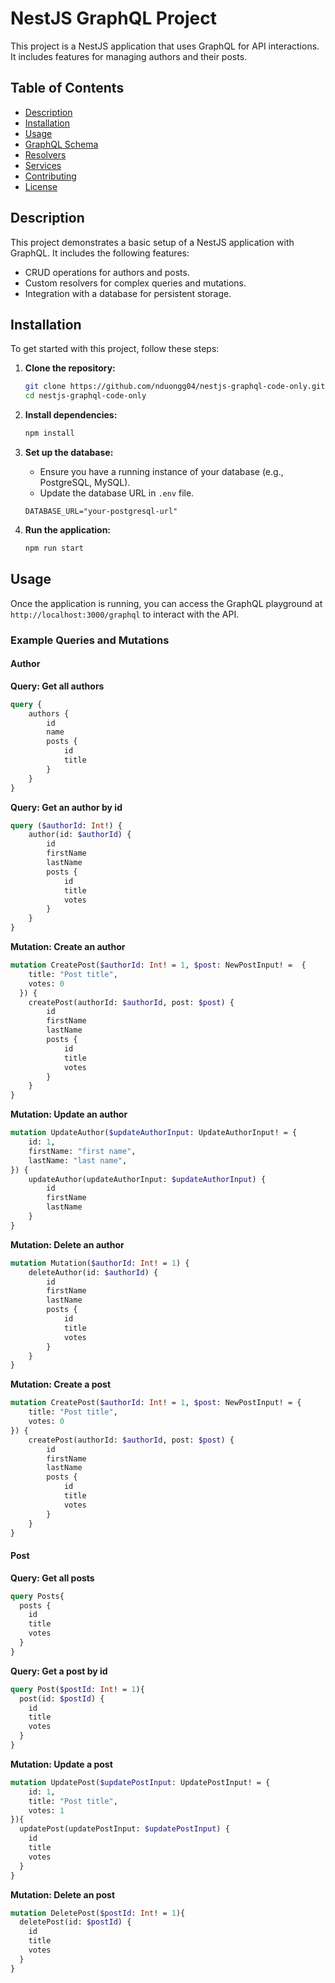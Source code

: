 # NestJS GraphQL Project

This project is a NestJS application that uses GraphQL for API interactions. It includes features for managing authors and their posts.

## Table of Contents

-   [Description](#description)
-   [Installation](#installation)
-   [Usage](#usage)
-   [GraphQL Schema](#graphql-schema)
-   [Resolvers](#resolvers)
-   [Services](#services)
-   [Contributing](#contributing)
-   [License](#license)

## Description

This project demonstrates a basic setup of a NestJS application with GraphQL. It includes the following features:

-   CRUD operations for authors and posts.
-   Custom resolvers for complex queries and mutations.
-   Integration with a database for persistent storage.

## Installation

To get started with this project, follow these steps:

1. **Clone the repository:**

    ```bash
    git clone https://github.com/nduongg04/nestjs-graphql-code-only.git
    cd nestjs-graphql-code-only
    ```

2. **Install dependencies:**

    ```bash
    npm install
    ```

3. **Set up the database:**

    - Ensure you have a running instance of your database (e.g., PostgreSQL, MySQL).
    - Update the database URL in `.env` file.

    ```env
    DATABASE_URL="your-postgresql-url"
    ```

4. **Run the application:**
    ```bash
    npm run start
    ```
## Usage

Once the application is running, you can access the GraphQL playground at `http://localhost:3000/graphql` to interact with the API.

### Example Queries and Mutations

#### Author

**Query: Get all authors**
```graphql
query {
    authors {
        id
        name
        posts {
            id
            title
        }
    }
}
```

**Query: Get an author by id**

```graphql
query ($authorId: Int!) {
    author(id: $authorId) {
        id
        firstName
        lastName
        posts {
            id
            title
            votes
        }
    }
}
```

**Mutation: Create an author**
```graphql
mutation CreatePost($authorId: Int! = 1, $post: NewPostInput! =  {
    title: "Post title",
    votes: 0
  }) {
    createPost(authorId: $authorId, post: $post) {
        id
        firstName
        lastName
        posts {
            id
            title
            votes
        }
    }
}
```

**Mutation: Update an author**
```graphql
mutation UpdateAuthor($updateAuthorInput: UpdateAuthorInput! = {
    id: 1,
    firstName: "first name",
    lastName: "last name",
}) {
    updateAuthor(updateAuthorInput: $updateAuthorInput) {
        id
        firstName
        lastName
    }
}
```

**Mutation: Delete an author**
```graphql
mutation Mutation($authorId: Int! = 1) {
    deleteAuthor(id: $authorId) {
        id
        firstName
        lastName
        posts {
            id
            title
            votes
        }
    }
}
```

**Mutation: Create a post**

```graphql
mutation CreatePost($authorId: Int! = 1, $post: NewPostInput! = {
	title: "Post title",
	votes: 0
}) {
    createPost(authorId: $authorId, post: $post) {
        id
        firstName
        lastName
        posts {
            id
            title
            votes
        }
    }
}
```

#### Post
**Query: Get all posts**
```graphql
query Posts{
  posts {
    id
    title
    votes
  }
}
```

**Query: Get a post by id**
```graphql
query Post($postId: Int! = 1){
  post(id: $postId) {
    id
    title
    votes
  }
}
```

**Mutation: Update a post**
```graphql
mutation UpdatePost($updatePostInput: UpdatePostInput! = {
	id: 1,
	title: "Post title",
	votes: 1
}){
  updatePost(updatePostInput: $updatePostInput) {
    id
    title
    votes
  }
}
```

**Mutation: Delete an post**
```graphql
mutation DeletePost($postId: Int! = 1){
  deletePost(id: $postId) {
    id
    title
    votes
  }
}
```
